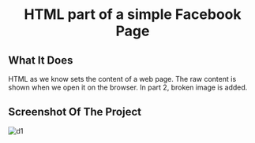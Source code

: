 <h1 align="center"> HTML part of a simple Facebook Page </h1>

## What It Does
HTML as we know sets the content of a web page. The raw content is shown when we open it on the browser.
In part 2, broken image is added.

## Screenshot Of The Project
![d1](https://user-images.githubusercontent.com/62853703/210115926-2651e41d-e4e5-47b3-96b4-0ceee9b3faf4.png)


